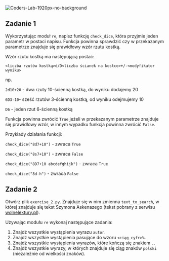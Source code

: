 ![Coders-Lab-1920px-no-background](https://user-images.githubusercontent.com/30623667/104709394-2cabee80-571f-11eb-9518-ea6a794e558e.png)


## Zadanie 1
Wykorzystując moduł `re`, napisz funkcję `check_dice`, która przyjmie jeden parametr w postaci napisu.
Funkcja powinna sprawdzić czy w przekazanym parametrze znajduje się prawidłowy wzór rzutu kostką.

Wzór rzutu kostką ma następującą postać:

```plaintext
<liczba rzutów kostką>d/D<liczba ścianek na kostce>+/-<modyfikator wyniku>
```

np.

`2d10+20` - dwa rzuty 10-ścienną kostką, do wyniku dodajemy 20

`6D3-10`- sześć rzutów 3-ścienną kostką, od wyniku odejmujemy 10

`D6` - jeden rzut 6-ścienną kostką

Funkcja powinna zwrócić `True` jeżeli w przekazanym parametrze znajduje się prawidłowy wzór, 
w innym wypadku funkcja powinna zwrócić `False`.

Przykłady działania funkcji:

`check_dice("8d7+10")` - zwraca `True`

`check_dice("8s7+10")` - zwraca `False`

`check_dice("8D7+10 abcdefghijk")` - zwraca `True`

`check_dice("8d-h")` - zwraca `False`


## Zadanie 2

Otwórz plik `exercise_2.py`. Znajduje się w nim zmienna `text_to_search`, w której znajduje się tekst Szymona Askenazego 
(tekst pobrany z serwisu [wolnelektury.pl](https://wolnelektury.pl/katalog/lektura/uwagi-z-powodu-listu-polaka-do-ministra-rosyjskiego.html)).

Używając modułu `re` wykonaj następujące zadania:

1. Znajdź wszystkie wystąpienia wyrazu `autor`.
2. Znajdź wszystkie wystąpienia pasujące do wzoru `<ciąg_cyfr>%`.
3. Znajdź wszystkie wystąpienia wyrazów, które kończą się znakiem `.`.
4. Znajdź wszystkie wyrazy, w których znajduje się ciąg znaków `polski` (niezależnie od wielkości znaków).

